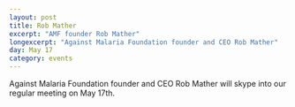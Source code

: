 ```yaml
---
layout: post
title: Rob Mather
excerpt: "AMF founder Rob Mather"
longexcerpt: "Against Malaria Foundation founder and CEO Rob Mather"
day: May 17
category: events
---
```


Against Malaria Foundation founder and CEO Rob Mather will skype into our regular meeting on May 17th.
